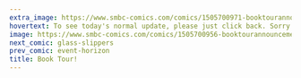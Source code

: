 ```yaml
---
extra_image: https://www.smbc-comics.com/comics/1505700971-booktourannouncementafter.png
hovertext: To see today's normal update, please just click back. Sorry for all the recent nags, but we're in the final month before book launch.
image: https://www.smbc-comics.com/comics/1505700956-booktourannouncement.png
next_comic: glass-slippers
prev_comic: event-horizon
title: Book Tour!
---
```


